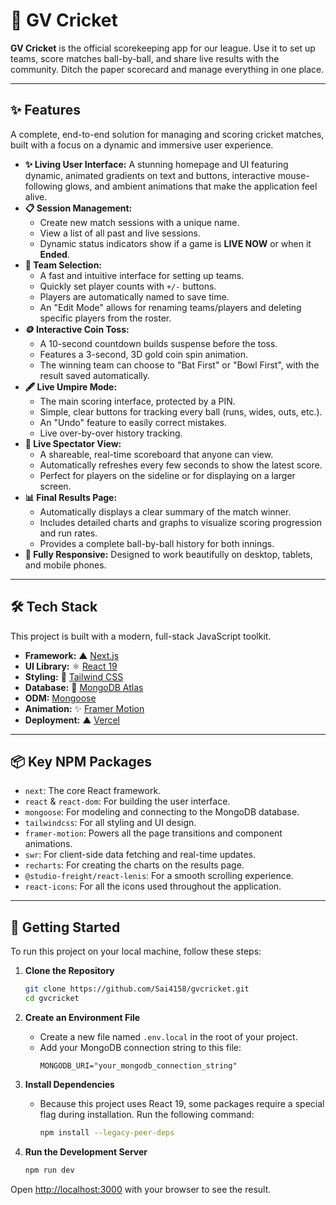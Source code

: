 # 🏏 GV Cricket

**GV Cricket** is the official scorekeeping app for our league. Use it to set up teams, score matches ball-by-ball, and share live results with the community. Ditch the paper scorecard and manage everything in one place.


---

## ✨ Features

A complete, end-to-end solution for managing and scoring cricket matches, built with a focus on a dynamic and immersive user experience.

*   **✨ Living User Interface:** A stunning homepage and UI featuring dynamic, animated gradients on text and buttons, interactive mouse-following glows, and ambient animations that make the application feel alive.
*   **📋 Session Management:**
    *   Create new match sessions with a unique name.
    *   View a list of all past and live sessions.
    *   Dynamic status indicators show if a game is **LIVE NOW** or when it **Ended**.
*   **🏏 Team Selection:**
    *   A fast and intuitive interface for setting up teams.
    *   Quickly set player counts with `+/-` buttons.
    *   Players are automatically named to save time.
    *   An "Edit Mode" allows for renaming teams/players and deleting specific players from the roster.
*   **🪙 Interactive Coin Toss:**
    *   A 10-second countdown builds suspense before the toss.
    *   Features a 3-second, 3D gold coin spin animation.
    *   The winning team can choose to "Bat First" or "Bowl First", with the result saved automatically.
*   **🖋️ Live Umpire Mode:**
    *   The main scoring interface, protected by a PIN.
    *   Simple, clear buttons for tracking every ball (runs, wides, outs, etc.).
    *   An "Undo" feature to easily correct mistakes.
    *   Live over-by-over history tracking.
*   **👀 Live Spectator View:**
    *   A shareable, real-time scoreboard that anyone can view.
    *   Automatically refreshes every few seconds to show the latest score.
    *   Perfect for players on the sideline or for displaying on a larger screen.
*   **📊 Final Results Page:**
    *   Automatically displays a clear summary of the match winner.
    *   Includes detailed charts and graphs to visualize scoring progression and run rates.
    *   Provides a complete ball-by-ball history for both innings.
*   **📱 Fully Responsive:** Designed to work beautifully on desktop, tablets, and mobile phones.

---

## 🛠️ Tech Stack

This project is built with a modern, full-stack JavaScript toolkit.

*   **Framework:** ▲ [Next.js](https://nextjs.org/)
*   **UI Library:** ⚛️ [React 19](https://react.dev/)
*   **Styling:** 🎨 [Tailwind CSS](https://tailwindcss.com/)
*   **Database:** 🍃 [MongoDB Atlas](https://www.mongodb.com/atlas)
*   **ODM:** [Mongoose](https://mongoosejs.com/)
*   **Animation:** ✨ [Framer Motion](https://www.framer.com/motion/)
*   **Deployment:** ▲ [Vercel](https://vercel.com/)

---

## 📦 Key NPM Packages

*   `next`: The core React framework.
*   `react` & `react-dom`: For building the user interface.
*   `mongoose`: For modeling and connecting to the MongoDB database.
*   `tailwindcss`: For all styling and UI design.
*   `framer-motion`: Powers all the page transitions and component animations.
*   `swr`: For client-side data fetching and real-time updates.
*   `recharts`: For creating the charts on the results page.
*   `@studio-freight/react-lenis`: For a smooth scrolling experience.
*   `react-icons`: For all the icons used throughout the application.

---

## 🚀 Getting Started

To run this project on your local machine, follow these steps:

1.  **Clone the Repository**
    ```bash
    git clone https://github.com/Sai4158/gvcricket.git
    cd gvcricket
    ```

2.  **Create an Environment File**
    *   Create a new file named `.env.local` in the root of your project.
    *   Add your MongoDB connection string to this file:
        ```
        MONGODB_URI="your_mongodb_connection_string"
        ```

3.  **Install Dependencies**
    *   Because this project uses React 19, some packages require a special flag during installation. Run the following command:
        ```bash
        npm install --legacy-peer-deps
        ```

4.  **Run the Development Server**
    ```bash
    npm run dev
    ```

Open [http://localhost:3000](http://localhost:3000) with your browser to see the result.
